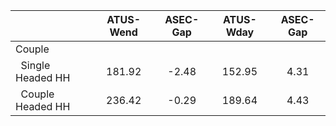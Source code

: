 
|                      |    ATUS-Wend |     ASEC-Gap |    ATUS-Wday |     ASEC-Gap |
| -------------------- | :----------: | :----------: | :----------: | :----------: |
| Couple               |              |              |              |              |
| &nbsp;&nbsp;Single Headed HH |       181.92 |        -2.48 |       152.95 |         4.31 |
| &nbsp;&nbsp;Couple Headed HH |       236.42 |        -0.29 |       189.64 |         4.43 |

